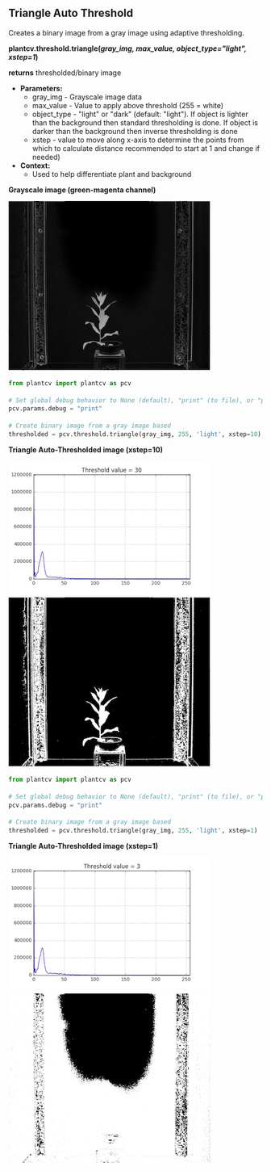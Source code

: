 ## Triangle Auto Threshold

Creates a binary image from a gray image using adaptive thresholding.

**plantcv.threshold.triangle(*gray_img, max_value, object_type="light", xstep=1*)**

**returns** thresholded/binary image

- **Parameters:**
    - gray_img - Grayscale image data
    - max_value - Value to apply above threshold (255 = white)
    - object_type - "light" or "dark" (default: "light"). If object is lighter than the background then standard 
    thresholding is done. If object is darker than the background then inverse thresholding is done
    - xstep - value to move along x-axis to determine the points from which to calculate distance
              recommended to start at 1 and change if needed)
- **Context:**
    - Used to help differentiate plant and background
    

**Grayscale image (green-magenta channel)**

![Screenshot](img/documentation_images/triangle_threshold/input_gray_img.jpg)


```python
from plantcv import plantcv as pcv

# Set global debug behavior to None (default), "print" (to file), or "plot" (Jupyter Notebooks or X11)
pcv.params.debug = "print"

# Create binary image from a gray image based
thresholded = pcv.threshold.triangle(gray_img, 255, 'light', xstep=10)
```

**Triangle Auto-Thresholded image (xstep=10)**

![Screenshot](img/documentation_images/triangle_threshold/4_triangle_thresh_hist_30.0.jpg)
![Screenshot](img/documentation_images/triangle_threshold/4_triangle_thresh_img_30.0.jpg)

```python
from plantcv import plantcv as pcv

# Set global debug behavior to None (default), "print" (to file), or "plot" (Jupyter Notebooks or X11)
pcv.params.debug = "print"

# Create binary image from a gray image based 
thresholded = pcv.threshold.triangle(gray_img, 255, 'light', xstep=1)
```

**Triangle Auto-Thresholded image (xstep=1)**

![Screenshot](img/documentation_images/triangle_threshold/11_triangle_thresh_hist_3.0.jpg)
![Screenshot](img/documentation_images/triangle_threshold/11_triangle_thresh_img_3.0.jpg)
